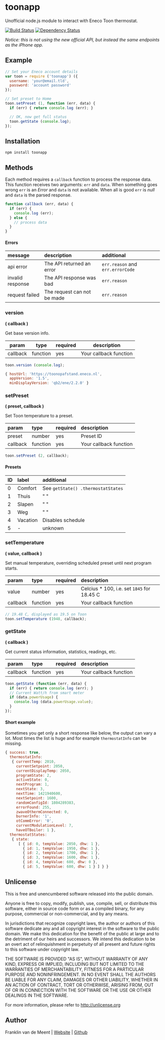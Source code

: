 toonapp
=======

Unofficial node.js module to interact with Eneco Toon thermostat.

[![Build Status](https://travis-ci.org/fvdm/nodejs-toonapp.svg?branch=master)](https://travis-ci.org/fvdm/nodejs-toonapp)
[![Dependency Status](https://gemnasium.com/badges/github.com/fvdm/nodejs-toonapp.svg)](https://gemnasium.com/github.com/fvdm/nodejs-toonapp#runtime-dependencies)

_Notice: this is not using the new official API, but instead the same endpoints as the iPhone app._


Example
-------

```js
// Set your Eneco account details
var toon = require ('toonapp') ({
  username: 'your@email.tld',
  password: 'account password'
});

// Set preset to Home
toon.setPreset (1, function (err, data) {
  if (err) { return console.log (err); }

  // OK, now get full status
  toon.getState (console.log);
});
```


Installation
------------

`npm install toonapp`


Methods
-------

Each method requires a `callback` function to process the response data.
This function receives two arguments: `err` and `data`.
When something goes wrong `err` is an _Error_ and `data` is not available.
When all is good `err` is _null_ and `data` is the parsed response.


```js
function callback (err, data) {
  if (err) {
    console.log (err);
  } else {
    // process data
  }
}
```


#### Errors

message          | description                 | additional
:----------------|:----------------------------|:--------------------------------
api error        | The API returned an error   | `err.reason` and `err.errorCode`
invalid response | The API response was bad    | `err.reason`
request failed   | The request can not be made | `err.reason`


### version
**( callback )**

Get base version info.

param    | type     | required | description
---------|----------|----------|-----------------------
callback | function | yes      | Your callback function

```js
toon.version (console.log);
```

```js
{ hostUrl: 'https://toonopafstand.eneco.nl',
  appVersion: '1.5',
  minDisplayVersion: 'qb2/ene/2.2.0' }
```


### setPreset
**( preset, callback )**

Set Toon temperature to a preset.

param    | type     | required | description
:--------|:---------|:---------|:----------------------
preset   | number   | yes      | Preset ID
callback | function | yes      | Your callback function


```js
toon.setPreset (2, callback);
```


#### Presets

ID | label    | additional
:--|:---------|:-----------------
0  | Comfort  | See `getState() .thermostatStates`
1  | Thuis    | " "
2  | Slapen   | " "
3  | Weg      | " "
4  | Vacation | Disables schedule
5  | -        | unknown


### setTemperature
**( value, callback )**

Set manual temperature, overriding scheduled preset until next program starts.

param    | type     | required | description
:--------|:---------|:---------|:------------------------------------------
value    | number   | yes      | Celcius * 100, i.e. set `1845` for 18.45 C
callback | function | yes      | Your callback function


```js
// 19.48 C, displayed as 19.5 on Toon
toon.setTemperature (1948, callback);
```


### getState
**( callback )**

Get current status information, statistics, readings, etc.

param    | type     | required | description
:--------|:---------|:---------|:----------------------
callback | function | yes      | Your callback function


```js
toon.getState (function (err, data) {
  if (err) { return console.log (err); }
  // Current Watt/h from smart meter
  if (data.powerUsage) {
    console.log (data.powerUsage.value);
  }
});
```

#### Short example

Sometimes you get only a short response like below, the output can vary a lot.
Most times the list is huge and for example `thermostatInfo` can be missing.


```js
{ success: true,
  thermostatInfo: 
   { currentTemp: 2010,
     currentSetpoint: 2050,
     currentDisplayTemp: 2050,
     programState: 2,
     activeState: 0,
     nextProgram: 1,
     nextState: 3,
     nextTime: 1421940600,
     nextSetpoint: 1600,
     randomConfigId: 1804289383,
     errorFound: 255,
     zwaveOthermConnected: 0,
     burnerInfo: '1',
     otCommError: '0',
     currentModulationLevel: 7,
     haveOTBoiler: 1 },
  thermostatStates: 
   { state: 
      [ { id: 0, tempValue: 2050, dhw: 1 },
        { id: 1, tempValue: 1950, dhw: 1 },
        { id: 2, tempValue: 1700, dhw: 1 },
        { id: 3, tempValue: 1600, dhw: 1 },
        { id: 4, tempValue: 600, dhw: 0 },
        { id: 5, tempValue: 600, dhw: 1 } ] } }
```


Unlicense
---------

This is free and unencumbered software released into the public domain.

Anyone is free to copy, modify, publish, use, compile, sell, or
distribute this software, either in source code form or as a compiled
binary, for any purpose, commercial or non-commercial, and by any
means.

In jurisdictions that recognize copyright laws, the author or authors
of this software dedicate any and all copyright interest in the
software to the public domain. We make this dedication for the benefit
of the public at large and to the detriment of our heirs and
successors. We intend this dedication to be an overt act of
relinquishment in perpetuity of all present and future rights to this
software under copyright law.

THE SOFTWARE IS PROVIDED "AS IS", WITHOUT WARRANTY OF ANY KIND,
EXPRESS OR IMPLIED, INCLUDING BUT NOT LIMITED TO THE WARRANTIES OF
MERCHANTABILITY, FITNESS FOR A PARTICULAR PURPOSE AND NONINFRINGEMENT.
IN NO EVENT SHALL THE AUTHORS BE LIABLE FOR ANY CLAIM, DAMAGES OR
OTHER LIABILITY, WHETHER IN AN ACTION OF CONTRACT, TORT OR OTHERWISE,
ARISING FROM, OUT OF OR IN CONNECTION WITH THE SOFTWARE OR THE USE OR
OTHER DEALINGS IN THE SOFTWARE.

For more information, please refer to <http://unlicense.org>


Author
------

Franklin van de Meent
| [Website](https://frankl.in)
| [Github](https://github.com/fvdm)
